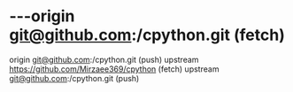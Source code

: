 # ---origin  git@github.com:<Mirzaee369>/cpython.git (fetch)
origin  git@github.com:<Mirzaee369>/cpython.git (push)
upstream        https://github.com/Mirzaee369/cpython (fetch)
upstream        git@github.com:<Mirzaee369>/cpython.git (push)
